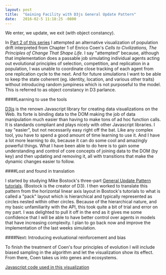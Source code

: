 ```yaml
---
layout: post
title:  "Gaining Facility with D3js General Update Pattern"
date:   2016-02-5 11:18:25 -0800
---
```

We enter, we update, we exit (with object constancy).

<div id="alphaPack"></div>

<script src="/assets/js_libs/d3.min.js" charset="utf-8"></script>
<script src="/assets/js_libs/underscore-min.js"></script>
<script src="/assets/custom_js/AlphaPack9.js"></script>

In [Part 2 of this series](http://qyoom.github.io/coen-population-drift-2/) I attempted an alternative visualization of population drift interpreted from Chapter 1 of Enrico Coen's *Cells to Civilizations, The Principles of Change That Shape Life*. I say "attempted" because, although that implementation does a passable job simulating individual agents acting out evolutional principles of selection, competition, and replication in a population, I was unable to coordinate close tracking of each agent from one replication cycle to the next. And for future simulations I want to be able to keep the state coherent (eg. identity, location, and various other traits) without introducing random jumpiness which is not purposeful to the model. This is referred to as object constancy in D3 parlance. 

####Learning to use the tools

[D3js](http://d3js.org/) is the renown Javascript library for creating data visualizations on the Web. Its forte is binding data to the DOM making the job of data manipulation much easier than having to make tons of ad hoc function calls. It is standards compliant and plays nicely with other Javascript libraries. I say "easier", but not necessarily easy right off the bat. Like any complex tool, you have to spend a good amount of time learning  to use it. And I have a lot more learning to do, because it can do some cool and amazingly powerful things. What I have been able to do here is to gain some understanding and control of core concepts of joining data to the DOM (by key) and then updating and removing it, all with transitions that make the dynamic changes easier to follow.

####Lost and found in translation

I started by studying Mike Bostock's three-part [General Update Pattern tutorials](https://bl.ocks.org/mbostock/3808234). (Bostock is the creator of D3). I then worked to translate this pattern from the horizontal linear axis layout in Bostock's tutorials to what is called a "pack" layout which is hierarchical and typically represented as circles nested within other circles. Because of the hierarchical nature, and my basic unfamiliarity with the API, this took quite a bit of trial and error on my part. I was delighted to pull it off in the end as it gives me some confidence that I will be able to have better control over agents in models that have increasing complexity. I plan to go back now and improve the implementation of the last weeks simulation.

####Next: Introducing evoluational reinforcement and bias

To finish the treatment of Coen's four principles of evolution I will include biased sampling in the algorithm and let the visualization show its effect. From there, Coen takes us into genes and ecosystems.

[Javascript code used in this visualization](https://github.com/Qyoom/qyoom.github.io/tree/master/assets/custom_js/AlphaPack9.js)



